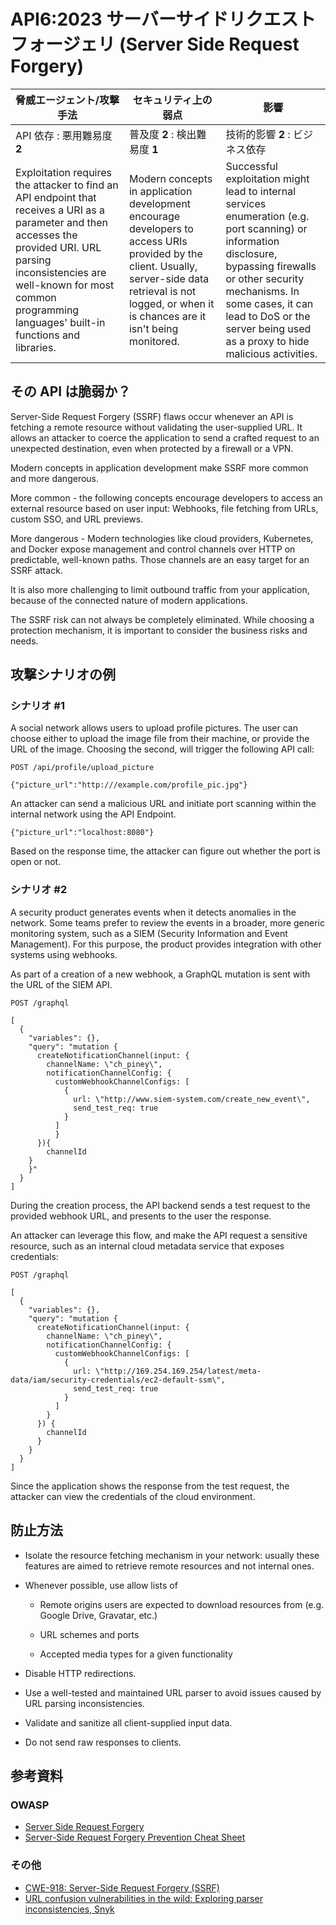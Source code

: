 API6:2023 サーバーサイドリクエストフォージェリ (Server Side Request Forgery)
============================================================================

| 脅威エージェント/攻撃手法 | セキュリティ上の弱点 | 影響 |
| - | - | - |
| API 依存 : 悪用難易度 **2** | 普及度 **2** : 検出難易度 **1** | 技術的影響 **2** : ビジネス依存 |
| Exploitation requires the attacker to find an API endpoint that receives a URI as a parameter and then accesses the provided URI. URL parsing inconsistencies are well-known for most common programming languages' built-in functions and libraries. | Modern concepts in application development encourage developers to access URIs provided by the client. Usually, server-side data retrieval is not logged, or when it is chances are it isn't being monitored. | Successful exploitation might lead to internal services enumeration (e.g. port scanning) or information disclosure, bypassing firewalls or other security mechanisms. In some cases, it can lead to DoS or the server being used as a proxy to hide malicious activities. |

## その API は脆弱か？

Server-Side Request Forgery (SSRF) flaws occur whenever an API is fetching a remote resource without validating the user-supplied URL. 
It allows an attacker to coerce the application to send a crafted request to an unexpected destination, even when protected by a firewall or a VPN.



Modern concepts in application development make SSRF more common and more dangerous.


More common - the following concepts encourage developers to access an external resource based on user input: Webhooks, file fetching from URLs, custom SSO, and URL previews.



More dangerous - Modern technologies like cloud providers, Kubernetes, and Docker expose management and control channels over HTTP on predictable, well-known paths. 
Those channels are an easy target for an SSRF attack.



It is also more challenging to limit outbound traffic from your application, because of the connected nature of modern applications.


The SSRF risk can not always be completely eliminated. 
While choosing a protection mechanism, it is important to consider the business risks and needs.

## 攻撃シナリオの例

### シナリオ #1

A social network allows users to upload profile pictures. 
The user can choose either to upload the image file from their machine, or provide the URL of the image. 
Choosing the second, will trigger the following API call:

```
POST /api/profile/upload_picture

{"picture_url":"http:///example.com/profile_pic.jpg"}
```

An attacker can send a malicious URL and initiate port scanning within the internal network using the API Endpoint.


```
{"picture_url":"localhost:8080"}
```

Based on the response time, the attacker can figure out whether the port is open or not.


### シナリオ #2

A security product generates events when it detects anomalies in the network.
Some teams prefer to review the events in a broader, more generic monitoring system, such as a SIEM (Security Information and Event Management). 
For this purpose, the product provides integration with other systems using webhooks.


As part of a creation of a new webhook, a GraphQL mutation is sent with the URL of the SIEM API.


```
POST /graphql

[
  {
    "variables": {},
    "query": "mutation {
      createNotificationChannel(input: {
        channelName: \"ch_piney\",
        notificationChannelConfig: {
          customWebhookChannelConfigs: [
            {
              url: \"http://www.siem-system.com/create_new_event\",
              send_test_req: true
            }
          ]
    	  }
  	  }){
    	channelId
  	}
	}"
  }
]

```

During the creation process, the API backend sends a test request to the provided webhook URL, and presents to the user the response.


An attacker can leverage this flow, and make the API request a sensitive resource, such as an internal cloud metadata service that exposes credentials:


```
POST /graphql

[
  {
    "variables": {},
    "query": "mutation {
      createNotificationChannel(input: {
        channelName: \"ch_piney\",
        notificationChannelConfig: {
          customWebhookChannelConfigs: [
            {
              url: \"http://169.254.169.254/latest/meta-data/iam/security-credentials/ec2-default-ssm\",
              send_test_req: true
            }
          ]
        }
      }) {
        channelId
      }
    }
  }
]
```

Since the application shows the response from the test request, the attacker can view the credentials of the cloud environment.


## 防止方法

* Isolate the resource fetching mechanism in your network: usually these  features are aimed to retrieve remote resources and not internal ones.

* Whenever possible, use allow lists of
  * Remote origins users are expected to download resources from (e.g. Google    Drive, Gravatar, etc.)

  * URL schemes and ports
  * Accepted media types for a given functionality
* Disable HTTP redirections.
* Use a well-tested and maintained URL parser to avoid issues caused by URL  parsing inconsistencies.

* Validate and sanitize all client-supplied input data.
* Do not send raw responses to clients.

## 参考資料

### OWASP

* [Server Side Request Forgery][1]
* [Server-Side Request Forgery Prevention Cheat Sheet][2]

### その他

* [CWE-918: Server-Side Request Forgery (SSRF)][3]
* [URL confusion vulnerabilities in the wild: Exploring parser inconsistencies, Snyk][4]


[1]: https://owasp.org/www-community/attacks/Server_Side_Request_Forgery
[2]: https://cheatsheetseries.owasp.org/cheatsheets/Server_Side_Request_Forgery_Prevention_Cheat_Sheet.html
[3]: https://cwe.mitre.org/data/definitions/918.html
[4]: https://snyk.io/blog/url-confusion-vulnerabilities/
